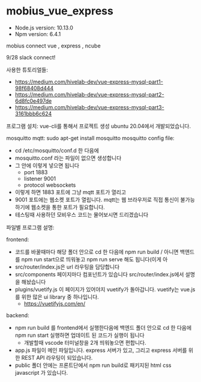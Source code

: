 # mobius_vue_express

* Node.js version: 10.13.0
* Npm version: 6.4.1


mobius connect vue , express , ncube


9/28 slack connect!


사용한 튜토리얼들:
* https://medium.com/hivelab-dev/vue-express-mysql-part1-98f68408d444
* https://medium.com/hivelab-dev/vue-express-mysql-part2-6d8fc0e497de
* https://medium.com/hivelab-dev/vue-express-mysql-part3-3161bbb6c624

프로그램 설치: 
vue-cli를 통해서 프로젝트 생성
ubuntu 20.04에서 개발되었습니다. 

mosquitto mqtt: sudo apt-get install mosquitto 
mosquitto config file: <br/>
* cd /etc/mosquitto/conf.d 한 다음에
* mosquitto.conf 라는 파일이 없으면 생성합니다 
* 그 안에 이렇게 넣으면 됩니다
  * port 1883
  * listener 9001
  * protocol websockets
* 이렇게 하면 1883 포트에 그냥 mqtt 포트가 열리고
* 9001 포트에는 웹소켓 포트가 열립니다. mqtt는 웹 브라우저로 직접 통신이 불가능하기에 웹소켓을 통한 포트가 필요합니다. 
* 테스팅때 사용하던 모비우스 코드는 물어보시면 드리겠습니다


파일별 프로그램 설명:

frontend:
* 코드를 바꿀때마다 해당 폴더 안으로 cd 한 다음에 npm run build / 아니면 백앤드를 npm run start으로 띄워놓고 npm run serve 해도 됩니다(이게 아
* src/router/index.js은 url 라우팅을 담당합니다
* src/components 페이지마다 컴포넌트가 있습니다 src/router/index.js에서 설명을 해놨습니다 
* plugins/vuetify.js 이 페이지가 있어야지 vuetify가 돌아갑니다. vuetify는 vue.js를 위한 많은 ui library 중 하나입니다. 
  * https://vuetifyjs.com/en/

backend:
* npm run build 를 frontend에서 실행한다음에 백엔드 폴더 안으로 cd 한 다음에 npm run start 실행하면 업데이트 된 코드가 실행이 됩니다
  * 개발할때 vscode 터미널창을 2개 띄워놓으면 편합니다. 
* app.js 파일이 메인 파일입니다. express 서버가 있고, 그리고 express 서버를 위한 REST API 라우팅이 되있습니다.
* public 폴더 안에는 프론트단에서 npm run build로 패키지된 html css javascript 가 있습니다. 

